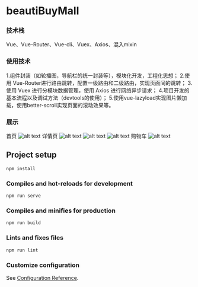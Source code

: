 # beautiBuyMall
### 技术栈
Vue、Vue-Router、Vue-cli、Vuex、Axios、混入mixin
### 使用技术
1.组件封装（如轮播图，导航栏的统一封装等），模块化开发，工程化思想；
2.使用 Vue-Router进行路由跳转，配置一级路由和二级路由，实现页面间的跳转；
3.使用 Vuex 进行分模块数据管理，使用 Axios 进行网络异步请求；
4.项目开发的基本流程以及调试方法（devtools的使用）；
5.使用vue-lazyload实现图片懒加载，使用better-scroll实现页面的滚动效果等。
### 展示
首页
![alt text](image.png)
详情页
![alt text](image-1.png)
![alt text](image-2.png)
![alt text](image-3.png)
购物车
![alt text](image-4.png)
## Project setup
```
npm install
```

### Compiles and hot-reloads for development
```
npm run serve
```

### Compiles and minifies for production
```
npm run build
```

### Lints and fixes files
```
npm run lint
```

### Customize configuration
See [Configuration Reference](https://cli.vuejs.org/config/).
